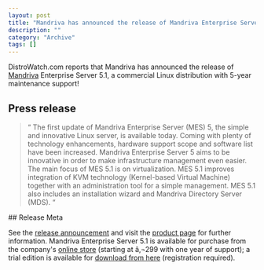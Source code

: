 ```yaml
--- 
layout: post 
title: "Mandriva has announced the release of Mandriva Enterprise Server 5.1"
description: ""
category: "Archive"
tags: []
---  
```

DistroWatch.com reports that Mandriva has announced the release of <a href="mandriva">Mandriva</a> Enterprise Server 5.1, a commercial Linux distribution with 5-year maintenance support! 
## Press release

<blockquote>
  <span class="bqstart">&#8220;</span>
The first update of Mandriva Enterprise Server (MES) 5, the simple and innovative Linux server, is available today. Coming with plenty of technology enhancements, hardware support scope and software list have been increased. Mandriva Enterprise Server 5 aims to be innovative in order to make infrastructure management even easier. The main focus of MES 5.1 is on virtualization. MES 5.1 improves integration of KVM technology (Kernel-based Virtual Machine) together with an administration tool for a simple management. MES 5.1 also includes an installation wizard and Mandriva Directory Server (MDS).  <span class="bqend">&#8220;</span>
</blockquote>
## Release Meta

See the <a href="http://blog.mandriva.com/2010/03/15/mandriva-enterprise-server-5-1-is-available/">release announcement</a> and visit the <a href="http://www2.mandriva.com/linux/server/assets/">product page</a> for further information. Mandriva Enterprise Server 5.1 is available for purchase from the company's <a href="http://store.mandriva.com/product_info.php?products_id=433">online store</a> (starting at â‚¬299 with one year of support); a trial edition is available for <a href="http://www2.mandriva.com/linux/server/try/">download from here</a> (registration required).